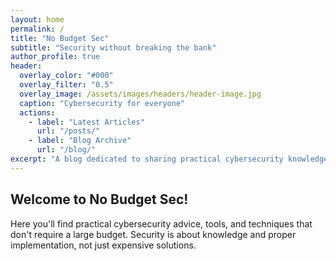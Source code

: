 ```yaml
---
layout: home
permalink: /
title: "No Budget Sec"
subtitle: "Security without breaking the bank"
author_profile: true
header:
  overlay_color: "#000"
  overlay_filter: "0.5"
  overlay_image: /assets/images/headers/header-image.jpg
  caption: "Cybersecurity for everyone"
  actions:
    - label: "Latest Articles"
      url: "/posts/"
    - label: "Blog Archive"
      url: "/blog/"
excerpt: "A blog dedicated to sharing practical cybersecurity knowledge and insights, demonstrating that effective information security doesn't require excessive budgets—just expertise, creativity, and the right approach."
---
```


## Welcome to No Budget Sec!

Here you'll find practical cybersecurity advice, tools, and techniques that don't require a large budget. 
Security is about knowledge and proper implementation, not just expensive solutions.
